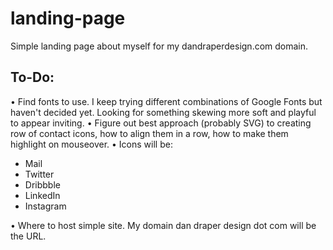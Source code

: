 # landing-page
Simple landing page about myself for my dandraperdesign.com domain.

## To-Do:
• Find fonts to use. I keep trying different combinations of Google Fonts but haven't decided yet. Looking for something skewing more soft and playful to appear inviting.
• Figure out best approach (probably SVG) to creating row of contact icons, how to align them in a row, how to make them highlight on mouseover.
• Icons will be:
  - Mail
  - Twitter
  - Dribbble
  - LinkedIn
  - Instagram
  
• Where to host simple site. My domain dan draper design dot com will be the URL.
